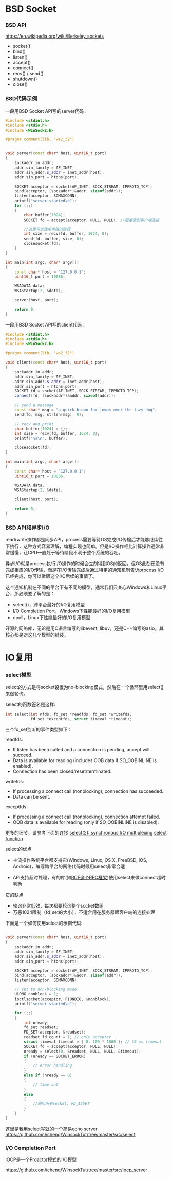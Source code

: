 # BSD Socket


### BSD API
https://en.wikipedia.org/wiki/Berkeley_sockets

* socket()
* bind()
* listen()
* accept()
* connect()
* recv() / send()
* shutdown()
* close()


### BSD代码示例
一段用BSD Socket API写的server代码：

~~~ cpp
#include <stdint.h>
#include <stdio.h>
#include <WinSock2.h>

#pragma comment(lib, "ws2_32")


void server(const char* host, uint16_t port)
{
    sockaddr_in addr;
    addr.sin_family = AF_INET;
    addr.sin_addr.s_addr = inet_addr(host);
    addr.sin_port = htons(port);

    SOCKET acceptor = socket(AF_INET, SOCK_STREAM, IPPROTO_TCP);
    bind(acceptor, (sockaddr*)&addr, sizeof(addr));
    listen(acceptor, SOMAXCONN);
    printf("server started\n");
    for (;;)
    {
        char buffer[1024];
        SOCKET fd = accept(acceptor, NULL, NULL); //阻塞直到客户端连接

        //这里可以使用单独的线程
        int size = recv(fd, buffer, 1024, 0);
        send(fd, buffer, size, 0);
        closesocket(fd);
    }
}

int main(int argc, char* argv[])
{
    const char* host = "127.0.0.1";
    uint16_t port = 10086;

    WSADATA data;
    WSAStartup(2, &data);

    server(host, port);

    return 0;
}
~~~

一段用BSD Socket API写的client代码：
~~~ cpp
#include <stdint.h>
#include <stdio.h>
#include <WinSock2.h>

#pragma comment(lib, "ws2_32")

void client(const char* host, uint16_t port)
{
    sockaddr_in addr;
    addr.sin_family = AF_INET;
    addr.sin_addr.s_addr = inet_addr(host);
    addr.sin_port = htons(port);
    SOCKET fd = socket(AF_INET, SOCK_STREAM, IPPROTO_TCP);
    connect(fd, (sockaddr*)&addr, sizeof(addr));

    // send a message
    const char* msg = "a quick brown fox jumps over the lazy dog";
    send(fd, msg, strlen(msg), 0);

    // recv and print
    char buffer[1024] = {};
    int size = recv(fd, buffer, 1024, 0);
    printf("%s\n", buffer);

    closesocket(fd);
}

int main(int argc, char* argv[])
{
    const char* host = "127.0.0.1";
    uint16_t port = 10086;

    WSADATA data;
    WSAStartup(2, &data);

    client(host, port);

    return 0;
}
~~~

### BSD API和异步I/O

read/write操作都是同步API，process需要等待OS完成I/O传输后才能够继续往下执行，这种方式容易理解，编程实现也简单。但是I/O操作相比计算操作通常非常缓慢，让CPU一直处于等待阶段不利于整个系统的吞吐。

异步I/O就是process执行I/O操作的时候会立刻得到OS的返回，但OS此刻还没有完成相应的I/O传输，而是在I/O传输完成后通过特定的通知机制告诉process I/O已经完成，你可以做跟这个I/O后续的事情了。

这个通知机制在不同的平台下有不同的模型，通常我们只关心Windows和Linux平台，那必须要了解的是：

* select()，跨平台最好的I/O复用模型
* I/O Completion Port，Windows下性能最好的I/O复用模型
* epoll，Linux下性能最好的I/O复用模型

开源的网络库，无论是用C语言编写的libevent, libuv，还是C++编写的asio，其核心都是对这几个模型的封装。


# IO复用

### select模型
select的方式是将socket设置为no-blocking模式，然后在一个循环里用select()来做轮询。

select的函数签名是这样:

~~~ cpp
int select(int nfds, fd_set *readfds, fd_set *writefds,
           fd_set *exceptfds, struct timeval *timeout);
~~~

三个fd_set监听的事件类型如下：

readfds:
* If listen has been called and a connection is pending, accept will succeed.
* Data is available for reading (includes OOB data if SO_OOBINLINE is enabled).
* Connection has been closed/reset/terminated.

writefds:
* If processing a connect call (nonblocking), connection has succeeded.
* Data can be sent.

exceptfds:
* If processing a connect call (nonblocking), connection attempt failed.
* OOB data is available for reading (only if SO_OOBINLINE is disabled).

更多的细节，请参考下面的连接
[select(2): synchronous I/O multiplexing](http://linux.die.net/man/2/select)
[select function](https://msdn.microsoft.com/en-us/library/windows/desktop/ms740141(v=vs.85).aspx)

select的优点
* 主流操作系统平台都支持它(Windows, Linux, OS X, FreeBSD, iOS, Android)，编写跨平台的网络代码时候用select非常合适

* API支持超时处理，有的库(如[RCF这个RPC框架](http://www.deltavsoft.com/))使用select来做connect超时判断

它的缺点
*  轮询非常低效，每次都要轮询整个socket数组
*  万恶1024限制（fd_set的大小），不适合用在服务器跟客户端的连接处理


下面是一个如何使用select的示例代码:
~~~ cpp

void server(const char* host, uint16_t port)
{
    sockaddr_in addr;
    addr.sin_family = AF_INET;
    addr.sin_addr.s_addr = inet_addr(host);
    addr.sin_port = htons(port);

    SOCKET acceptor = socket(AF_INET, SOCK_STREAM, IPPROTO_TCP);
    bind(acceptor, (sockaddr*)&addr, sizeof(addr));
    listen(acceptor, SOMAXCONN);

    // set to non-blocking mode 
    ULONG nonblock = 1;
    ioctlsocket(acceptor, FIONBIO, &nonblock);
    printf("server started\n");

    for (;;)
    {
        int nready;
        fd_set readset;
        FD_SET(acceptor, &readset);
        readset.fd_count = 1; // only acceptor
        struct timeval timeout = { 0, 100 * 1000 }; // 10 ms timeout
        SOCKET fd = accept(acceptor, NULL, NULL);
        nready = select(0, &readset, NULL, NULL, &timeout);
        if (nready == SOCKET_ERROR)
        {
            // error handling
        }
        else if (nready == 0)
        {
            // time out
        }
        else 
        {
            //遍历所有socket, FD_ISSET
        }
    }
}
~~~

这里是我用select写就的一个简易echo server
https://github.com/ichenq/WinsockTut/tree/master/src/select

### I/O Completion Port

IOCP是一个[Proactor模式](https://en.wikipedia.org/wiki/Proactor_pattern)的I/O模型

https://github.com/ichenq/WinsockTut/tree/master/src/iocp_server